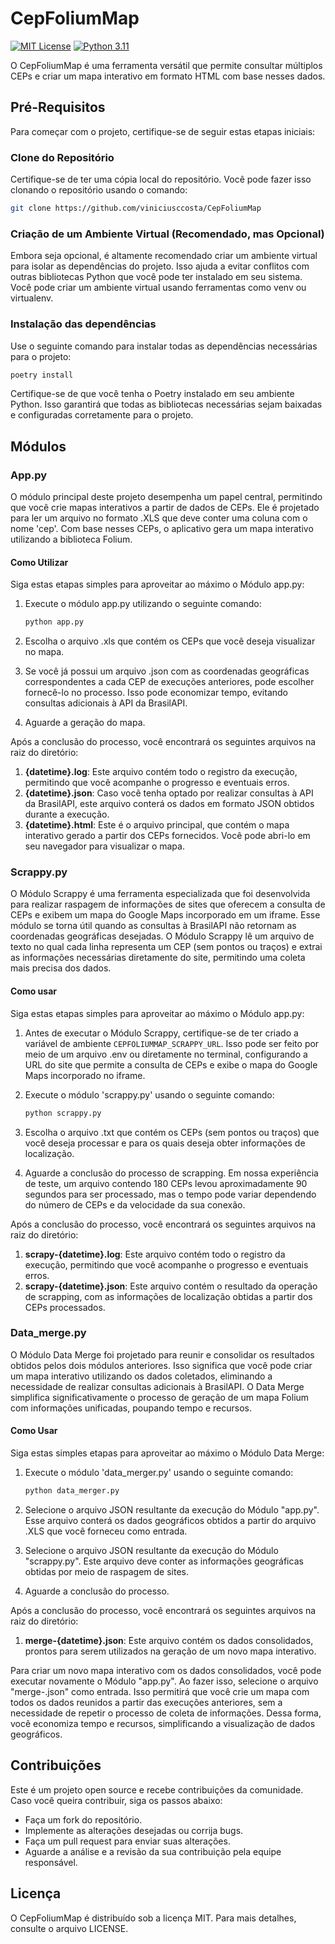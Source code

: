# CepFoliumMap

[![MIT License](https://img.shields.io/github/license/viniciusccosta/clipbarcode)](https://choosealicense.com/licenses/mit/)
[![Python 3.11](https://img.shields.io/badge/Python-3.11-blue)](https://www.python.org/downloads/release/python-3110/)

O CepFoliumMap é uma ferramenta versátil que permite consultar múltiplos CEPs e criar um mapa interativo em formato HTML com base nesses dados.

## Pré-Requisitos

Para começar com o projeto, certifique-se de seguir estas etapas iniciais:

### Clone do Repositório

Certifique-se de ter uma cópia local do repositório. Você pode fazer isso clonando o repositório usando o comando:

```bash
git clone https://github.com/viniciusccosta/CepFoliumMap
```

### Criação de um Ambiente Virtual (Recomendado, mas Opcional)

Embora seja opcional, é altamente recomendado criar um ambiente virtual para isolar as dependências do projeto. Isso ajuda a evitar conflitos com outras bibliotecas Python que você pode ter instalado em seu sistema. Você pode criar um ambiente virtual usando ferramentas como venv ou virtualenv.

### Instalação das dependências

Use o seguinte comando para instalar todas as dependências necessárias para o projeto:

```bash
poetry install
```

Certifique-se de que você tenha o Poetry instalado em seu ambiente Python. Isso garantirá que todas as bibliotecas necessárias sejam baixadas e configuradas corretamente para o projeto.

## Módulos

### App.py

O módulo principal deste projeto desempenha um papel central, permitindo que você crie mapas interativos a partir de dados de CEPs. Ele é projetado para ler um arquivo no formato .XLS que deve conter uma coluna com o nome 'cep'. Com base nesses CEPs, o aplicativo gera um mapa interativo utilizando a biblioteca Folium.

#### Como Utilizar

Siga estas etapas simples para aproveitar ao máximo o Módulo app.py:

1. Execute o módulo app.py utilizando o seguinte comando:

    ```bash
    python app.py
    ```

2. Escolha o arquivo .xls que contém os CEPs que você deseja visualizar no mapa.
3. Se você já possui um arquivo .json com as coordenadas geográficas correspondentes a cada CEP de execuções anteriores, pode escolher fornecê-lo no processo. Isso pode economizar tempo, evitando consultas adicionais à API da BrasilAPI.
4. Aguarde a geração do mapa.

Após a conclusão do processo, você encontrará os seguintes arquivos na raiz do diretório:

1. **{datetime}.log**: Este arquivo contém todo o registro da execução, permitindo que você acompanhe o progresso e eventuais erros.
2. **{datetime}.json**: Caso você tenha optado por realizar consultas à API da BrasilAPI, este arquivo conterá os dados em formato JSON obtidos durante a execução.
3. **{datetime}.html**: Este é o arquivo principal, que contém o mapa interativo gerado a partir dos CEPs fornecidos. Você pode abri-lo em seu navegador para visualizar o mapa.

### Scrappy.py

O Módulo Scrappy é uma ferramenta especializada que foi desenvolvida para realizar raspagem de informações de sites que oferecem a consulta de CEPs e exibem um mapa do Google Maps incorporado em um iframe. Esse módulo se torna útil quando as consultas à BrasilAPI não retornam as coordenadas geográficas desejadas. O Módulo Scrappy lê um arquivo de texto no qual cada linha representa um CEP (sem pontos ou traços) e extrai as informações necessárias diretamente do site, permitindo uma coleta mais precisa dos dados.

#### Como usar

Siga estas etapas simples para aproveitar ao máximo o Módulo app.py:

1. Antes de executar o Módulo Scrappy, certifique-se de ter criado a variável de ambiente `CEPFOLIUMMAP_SCRAPPY_URL`. Isso pode ser feito por meio de um arquivo .env ou diretamente no terminal, configurando a URL do site que permite a consulta de CEPs e exibe o mapa do Google Maps incorporado no iframe.
2. Execute o módulo 'scrappy.py' usando o seguinte comando:

    ```bash
    python scrappy.py
    ```

3. Escolha o arquivo .txt que contém os CEPs (sem pontos ou traços) que você deseja processar e para os quais deseja obter informações de localização.
4. Aguarde a conclusão do processo de scrapping. Em nossa experiência de teste, um arquivo contendo 180 CEPs levou aproximadamente 90 segundos para ser processado, mas o tempo pode variar dependendo do número de CEPs e da velocidade da sua conexão.

Após a conclusão do processo, você encontrará os seguintes arquivos na raiz do diretório:

1. **scrapy-{datetime}.log**: Este arquivo contém todo o registro da execução, permitindo que você acompanhe o progresso e eventuais erros.
2. **scrapy-{datetime}.json**: Este arquivo contém o resultado da operação de scrapping, com as informações de localização obtidas a partir dos CEPs processados.

### Data_merge.py

O Módulo Data Merge foi projetado para reunir e consolidar os resultados obtidos pelos dois módulos anteriores. Isso significa que você pode criar um mapa interativo utilizando os dados coletados, eliminando a necessidade de realizar consultas adicionais à BrasilAPI. O Data Merge simplifica significativamente o processo de geração de um mapa Folium com informações unificadas, poupando tempo e recursos.

#### Como Usar

Siga estas simples etapas para aproveitar ao máximo o Módulo Data Merge:

1. Execute o módulo 'data_merger.py' usando o seguinte comando:

    ```bash
    python data_merger.py
    ```

2. Selecione o arquivo JSON resultante da execução do Módulo "app.py". Esse arquivo conterá os dados geográficos obtidos a partir do arquivo .XLS que você forneceu como entrada.
3. Selecione o arquivo JSON resultante da execução do Módulo "scrappy.py". Este arquivo deve conter as informações geográficas obtidas por meio de raspagem de sites.
4. Aguarde a conclusão do processo.

Após a conclusão do processo, você encontrará os seguintes arquivos na raiz do diretório:

1. **merge-{datetime}.json**: Este arquivo contém os dados consolidados, prontos para serem utilizados na geração de um novo mapa interativo.

Para criar um novo mapa interativo com os dados consolidados, você pode executar novamente o Módulo "app.py". Ao fazer isso, selecione o arquivo "merge-.json" como entrada. Isso permitirá que você crie um mapa com todos os dados reunidos a partir das execuções anteriores, sem a necessidade de repetir o processo de coleta de informações. Dessa forma, você economiza tempo e recursos, simplificando a visualização de dados geográficos.

## Contribuições

Este é um projeto open source e recebe contribuições da comunidade. Caso você queira contribuir, siga os passos abaixo:

- Faça um fork do repositório.
- Implemente as alterações desejadas ou corrija bugs.
- Faça um pull request para enviar suas alterações.
- Aguarde a análise e a revisão da sua contribuição pela equipe responsável.

## Licença

O CepFoliumMap é distribuído sob a licença MIT. Para mais detalhes, consulte o arquivo LICENSE.
